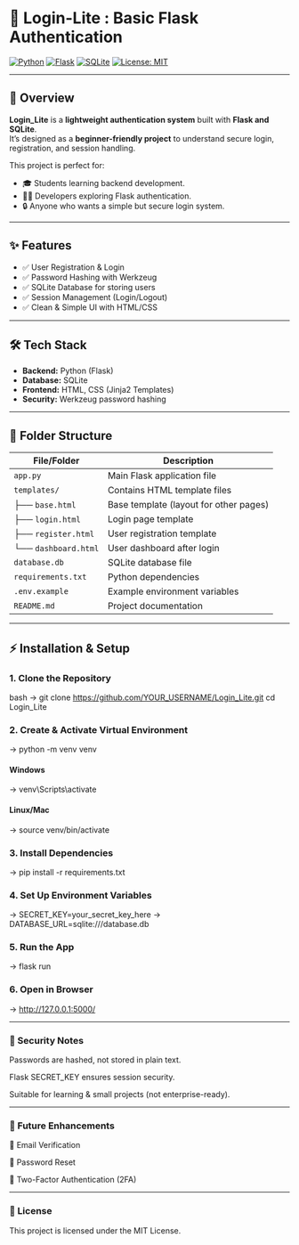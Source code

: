 # 🔑 Login-Lite : Basic Flask Authentication  

[![Python](https://img.shields.io/badge/Python-3.x-yellow.svg)](https://www.python.org/)   [![Flask](https://img.shields.io/badge/Flask-2.x-red.svg)](https://flask.palletsprojects.com/)   [![SQLite](https://img.shields.io/badge/SQLite-Database-blue.svg)](https://www.sqlite.org/)   [![License: MIT](https://img.shields.io/badge/License-MIT-green.svg)](LICENSE)  

---

## 📌 Overview  
**Login_Lite** is a **lightweight authentication system** built with **Flask and SQLite**.  
It’s designed as a **beginner-friendly project** to understand secure login, registration, and session handling.  

This project is perfect for:  
- 🎓 Students learning backend development.  
- 🧑‍💻 Developers exploring Flask authentication.  
- 🔒 Anyone who wants a simple but secure login system.  

---

## ✨ Features  
- ✅ User Registration & Login  
- ✅ Password Hashing with Werkzeug  
- ✅ SQLite Database for storing users  
- ✅ Session Management (Login/Logout)  
- ✅ Clean & Simple UI with HTML/CSS  

---

## 🛠️ Tech Stack  
- **Backend:** Python (Flask)  
- **Database:** SQLite  
- **Frontend:** HTML, CSS (Jinja2 Templates)  
- **Security:** Werkzeug password hashing  

---

## 📂 Folder Structure  

| File/Folder        | Description |
|--------------------|-------------|
| `app.py`           | Main Flask application file |
| `templates/`       | Contains HTML template files |
| ├── `base.html`    | Base template (layout for other pages) |
| ├── `login.html`   | Login page template |
| ├── `register.html`| User registration template |
| └── `dashboard.html` | User dashboard after login |
| `database.db`      | SQLite database file |
| `requirements.txt` | Python dependencies |
| `.env.example`     | Example environment variables |
| `README.md`        | Project documentation |



---

## ⚡ Installation & Setup  

### 1. Clone the Repository  
bash
 -> git clone https://github.com/YOUR_USERNAME/Login_Lite.git
cd Login_Lite



### 2. Create & Activate Virtual Environment
 -> python -m venv venv
#### Windows
 -> venv\Scripts\activate
#### Linux/Mac
 -> source venv/bin/activate



### 3. Install Dependencies
 -> pip install -r requirements.txt



### 4. Set Up Environment Variables
 -> SECRET_KEY=your_secret_key_here
 -> DATABASE_URL=sqlite:///database.db



### 5. Run the App
 -> flask run



### 6. Open in Browser
 ->  http://127.0.0.1:5000/

---

### 🔐 Security Notes

Passwords are hashed, not stored in plain text.

Flask SECRET_KEY ensures session security.

Suitable for learning & small projects (not enterprise-ready).

---


### 🚀 Future Enhancements

📧 Email Verification

🔑 Password Reset

📲 Two-Factor Authentication (2FA)

---
### 📜 License

This project is licensed under the MIT License.
